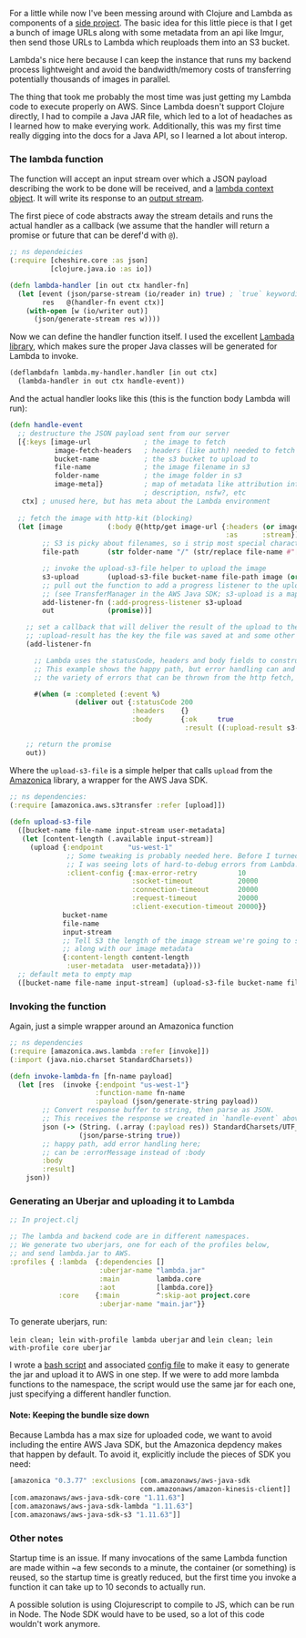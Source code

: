 For a little while now I've been messing around with Clojure and Lambda as components of a [side project](https://github.com/olslash/bag). The basic idea for this little piece is that I get a bunch of image URLs along with some metadata from an api like Imgur, then send those URLs to Lambda which reuploads them into an S3 bucket. 

Lambda's nice here because I can keep the instance that runs my backend process lightweight and avoid the bandwidth/memory costs of transferring potentially thousands of images in parallel.

The thing that took me probably the most time was just getting my Lambda code to execute properly on AWS. Since Lambda doesn't support Clojure directly, I had to compile a Java JAR file, which led to a lot of headaches as I learned how to make everying work. Additionally, this was my first time really digging into the docs for a Java API, so I learned a lot about interop.


### The lambda function
The function will accept an input stream over which a JSON payload describing the work to be done will be received, and a [lambda context object](http://docs.aws.amazon.com/lambda/latest/dg/java-context-object.html). It will write its response to an [output stream](http://docs.aws.amazon.com/lambda/latest/dg/java-context-object.html). 

The first piece of code abstracts away the stream details and runs the actual handler as a callback (we assume that the handler will return a promise or future that can be deref'd with `@`).

```clojure
;; ns dependeicies
(:require [cheshire.core :as json]
          [clojure.java.io :as io])

(defn lambda-handler [in out ctx handler-fn]
  (let [event (json/parse-stream (io/reader in) true) ; `true` keywordizes object keys.
        res   @(handler-fn event ctx)]
    (with-open [w (io/writer out)]
      (json/generate-stream res w))))

```

Now we can define the handler function itself. I used the excellent [Lambada library](https://github.com/uswitch/lambada), which makes sure the proper Java classes will be generated for Lambda to invoke.

```clojure
(deflambdafn lambda.my-handler.handler [in out ctx]
  (lambda-handler in out ctx handle-event))
```

And the actual handler looks like this (this is the function body Lambda will run):

```clojure
(defn handle-event
  ;; destructure the JSON payload sent from our server
  [{:keys [image-url             ; the image to fetch
           image-fetch-headers   ; headers (like auth) needed to fetch
           bucket-name           ; the s3 bucket to upload to
           file-name             ; the image filename in s3
           folder-name           ; the image folder in s3
           image-meta]}          ; map of metadata like attribution info,
                                 ; description, nsfw?, etc
   ctx] ; unused here, but has meta about the Lambda environment
  
  ;; fetch the image with http-kit (blocking)
  (let [image           (:body @(http/get image-url {:headers (or image-fetch-headers {})
                                                     :as      :stream}))
        ;; S3 is picky about filenames, so i strip most special characters.
        file-path       (str folder-name "/" (str/replace file-name #"[^a-zA-Z \.\d-_]" ""))

        ;; invoke the upload-s3-file helper to upload the image
        s3-upload       (upload-s3-file bucket-name file-path image (or sanitized-meta {}))
        ;; pull out the function to add a progress listener to the upload 
        ;; (see TransferManager in the AWS Java SDK; s3-upload is a map with a few other useful keys)
        add-listener-fn (:add-progress-listener s3-upload
        out             (promise))]

    ;; set a callback that will deliver the result of the upload to the `out` promise.
    ;; :upload-result has the key the file was saved at and some other useful meta
    (add-listener-fn

      ;; Lambda uses the statusCode, headers and body fields to construct its http response to our app.
      ;; This example shows the happy path, but error handling can and should take into account
      ;; the variety of errors that can be thrown from the http fetch, s3 upload, etc.

      #(when (= :completed (:event %)     
                (deliver out {:statusCode 200
                              :headers    {}
                              :body       {:ok     true
                                           :result ((:upload-result s3-upload))}}))))

    ;; return the promise
    out))
```
Where the `upload-s3-file` is a simple helper that calls `upload` from the [Amazonica](https://github.com/mcohen01/amazonica) library, a wrapper for the AWS Java SDK.

```clojure
;; ns dependencies:
(:require [amazonica.aws.s3transfer :refer [upload]])
  
(defn upload-s3-file
  ([bucket-name file-name input-stream user-metadata]
   (let [content-length (.available input-stream)]
     (upload {:endpoint      "us-west-1"
              ;; Some tweaking is probably needed here. Before I turned up these timeouts, 
              ;; I was seeing lots of hard-to-debug errors from Lambda.
              :client-config {:max-error-retry          10
                              :socket-timeout           20000
                              :connection-timeout       20000
                              :request-timeout          20000
                              :client-execution-timeout 20000}}
             bucket-name
             file-name
             input-stream
             ;; Tell S3 the length of the image stream we're going to send it,
             ;; along with our image metadata
             {:content-length content-length
              :user-metadata  user-metadata})))
  ;; default meta to empty map
  ([bucket-name file-name input-stream] (upload-s3-file bucket-name file-name input-stream {})))
```

### Invoking the function

Again, just a simple wrapper around an Amazonica function

```clojure
;; ns dependencies
(:require [amazonica.aws.lambda :refer [invoke]])
(:import (java.nio.charset StandardCharsets))

(defn invoke-lambda-fn [fn-name payload]
  (let [res  (invoke {:endpoint "us-west-1"}
                     :function-name fn-name
                     :payload (json/generate-string payload))
        ;; Convert response buffer to string, then parse as JSON.
        ;; This receives the response we created in `handle-event` above
        json (-> (String. (.array (:payload res)) StandardCharsets/UTF_8)
                 (json/parse-string true))
        ;; happy path, add error handling here;
        ;; can be :errorMessage instead of :body
        :body
        :result]
    json))
```

### Generating an Uberjar and uploading it to Lambda

```clojure
;; In project.clj

;; The lambda and backend code are in different namespaces. 
;; We generate two uberjars, one for each of the profiles below,
;; and send lambda.jar to AWS.
:profiles { :lambda  {:dependencies []
                      :uberjar-name "lambda.jar"
                      :main         lambda.core
                      :aot          [lambda.core]}
            :core    {:main         ^:skip-aot project.core
                      :uberjar-name "main.jar"}}

```

To generate uberjars, run:

`lein clean; lein with-profile lambda uberjar`
and
`lein clean; lein with-profile core uberjar`

I wrote a [bash script](https://github.com/olslash/bag/blob/master/script/refresh-lambda-scripts.sh) and associated [config file](https://github.com/olslash/bag/blob/master/script/lambda_management_config.conf) to make it easy to generate the jar and upload it to AWS in one step. If we were to add more lambda functions to the namespace, the script would use the same jar for each one, just specifying a different handler function.

#### Note: Keeping the bundle size down
Because Lambda has a max size for uploaded code, we want to avoid including the entire AWS Java SDK, but the Amazonica depdency makes that happen by default. To avoid it, explicitly include the pieces of SDK you need:

```clojure
[amazonica "0.3.77" :exclusions [com.amazonaws/aws-java-sdk
                                com.amazonaws/amazon-kinesis-client]]
[com.amazonaws/aws-java-sdk-core "1.11.63"]
[com.amazonaws/aws-java-sdk-lambda "1.11.63"]
[com.amazonaws/aws-java-sdk-s3 "1.11.63"]]
```

### Other notes
Startup time is an issue. If many invocations of the same Lambda function are made within ~a few seconds to a minute, the container (or something) is reused, so the startup time is greatly reduced, but the first time you invoke a function it can take up to 10 seconds to actually run.

A possible solution is using Clojurescript to compile to JS, which can be run in Node. The Node SDK would have to be used, so a lot of this code wouldn't work anymore.
